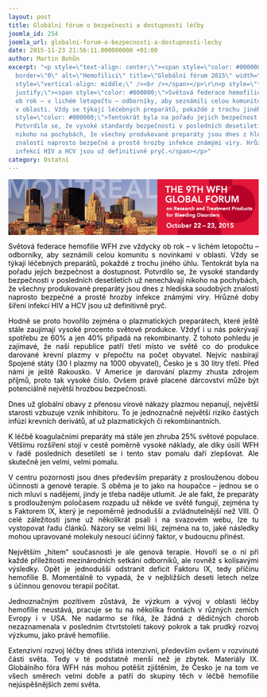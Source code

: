 ```yaml
---
layout: post
title: Globální fórum o bezpečnosti a dostupnosti léčby
joomla_id: 254
joomla_url: globalni-forum-o-bezpecnosti-a-dostupnosti-lecby
date: 2015-11-23 21:56:11.000000000 +01:00
author: Martin Bohůn
excerpt: "<p style=\"text-align: center;\"><span style=\"color: #000000;\"><img src=\"images/uvodnik-clanku-foto/global_forum2015.jpg\"
  border=\"0\" alt=\"Hemofilici\" title=\"Globální fórum 2015\" width=\"517\" height=\"112\"
  style=\"vertical-align: middle;\" /><br /></span></p>\r\n<p style=\"text-align:
  justify;\"><span style=\"color: #000000;\">Světová federace hemofilie WFH zve vždycky
  ob rok – v lichém letopočtu – odborníky, aby seznámili celou komunitu s novinkami
  v oblasti. Vždy se týkají léčebných preparátů, pokaždé z trochu jiného úhlu. </span><span
  style=\"color: #000000;\">Tentokrát byla na pořadu jejich bezpečnost a dostupnost.
  Potvrdilo se, že vysoké standardy bezpečnosti v posledních desetiletích už nenechávají
  nikoho na pochybách, že všechny produkované preparáty jsou dnes z hlediska soudobých
  znalostí naprosto bezpečné a prosté hrozby infekce známými viry. Hrůzné doby šíření
  infekcí HIV a HCV jsou už definitivně pryč.</span></p>"
category: Ostatní
---
```

<p style="text-align: center;"><span style="color: #000000;"><img src="images/uvodnik-clanku-foto/global_forum2015.jpg" border="0" alt="Hemofilici" title="Globální fórum 2015" width="517" height="112" style="vertical-align: middle;" /><br /></span></p>

<p style="text-align: justify;"><span style="color: #000000;">Světová federace hemofilie WFH zve vždycky ob rok – v lichém letopočtu – odborníky, aby seznámili celou komunitu s novinkami v oblasti. Vždy se týkají léčebných preparátů, pokaždé z trochu jiného úhlu. </span><span style="color: #000000;">Tentokrát byla na pořadu jejich bezpečnost a dostupnost. Potvrdilo se, že vysoké standardy bezpečnosti v posledních desetiletích už nenechávají nikoho na pochybách, že všechny produkované preparáty jsou dnes z hlediska soudobých znalostí naprosto bezpečné a prosté hrozby infekce známými viry. Hrůzné doby šíření infekcí HIV a HCV jsou už definitivně pryč.</span></p>



<p style="text-align: justify;"><span style="color: #000000;">Hodně se proto hovořilo zejména o plazmatických preparátech, které ještě stále zaujímají vysoké procento světové produkce. Vždyť i u nás pokrývají spotřebu ze 60% a jen 40% připadá na rekombinanty. Z tohoto pohledu je zajímavé, že naší republice patří třetí místo ve světě co do produkce darované krevní plazmy v přepočtu na počet obyvatel. Nejvíc nasbírají Spojené státy (30 l plazmy na 1000 obyvatel), Česko je s 30 litry třetí. Před námi je ještě Rakousko. V Americe je darování plazmy zhusta zdrojem příjmů, proto tak vysoké číslo. Ovšem právě placené dárcovství může být potenciálně největší hrozbou bezpečnosti.</span></p>

<p style="text-align: justify;"><span style="color: #000000;">Dnes už globální obavy z přenosu virové nákazy plazmou nepanují, největší starosti vzbuzuje vznik inhibitoru. To je jednoznačně největší riziko častých infúzí krevních derivátů, ať už plazmatických či rekombinantních.</span></p>

<p style="text-align: justify;"><span style="color: #000000;">K léčbě koagulačními preparáty má stále jen zhruba 25% světové populace. Většímu rozšíření stojí v cestě poměrně vysoké náklady, ale díky úsilí WFH v řadě posledních desetiletí se i tento stav pomalu daří zlepšovat. Ale skutečně jen velmi, velmi pomalu.</span></p>

<p style="text-align: justify;"><span style="color: #000000;">V centru pozornosti jsou dnes především preparáty z proslouženou dobou účinnosti a genové terapie. S oběma je to jako na houpačce – jednou se o nich mluví s nadějemi, jindy je třeba naděje utlumit. Je ale fakt, že preparáty s prodlouženým poločasem rozpadu už někde ve světě fungují, zejména ty s Faktorem IX, který je nepoměrně jednodušší a zvládnutelnější než VIII. O celé záležitosti jsme už několikrát psali i na svazovém webu, lze tu vystopovat řadu článků. Názory se velmi liší, zejména na to, jaké následky mohou upravované molekuly nesoucí účinný faktor, v budoucnu přinést.</span></p>

<p style="text-align: justify;"><span style="color: #000000;">Největším „hitem“ současnosti je ale genová terapie. Hovoří se o ní při každé příležitosti mezinárodních setkání odborníků, ale rovněž s kolísavými výsledky. Opět je jednodušší odstranit deficit Faktoru IX, tedy příčinu hemofilie B. Momentálně to vypadá, že v nejbližších deseti letech nelze s účinnou genovou terapií počítat.</span></p>

<p style="text-align: justify;"><span style="color: #000000;">Jednoznačným pozitivem zůstává, že výzkum a vývoj v oblasti léčby hemofilie neustává, pracuje se tu na několika frontách v různých zemích Evropy i v USA. Ne nadarmo se říká, že žádná z dědičných chorob nezaznamenala v posledním čtvrtstoletí takový pokrok a tak prudký rozvoj výzkumu, jako právě hemofilie.</span></p>

<p style="text-align: justify;"><span style="color: #000000;">Extenzivní rozvoj léčby dnes střídá intenzivní, především ovšem v rozvinuté části světa. Tedy v té podstatně menší než je zbytek. Materiály IX. Globálního fóra WFH nás mohou potěšit zjištěním, že Česko je na tom ve všech směrech velmi dobře a patří do skupiny těch v léčbě hemofilie nejúspěšnějších zemí světa. </span></p>
